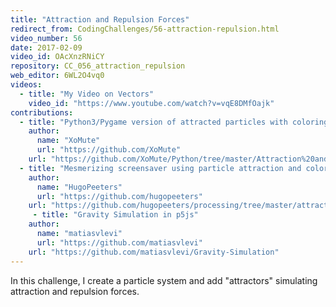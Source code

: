 ```yaml
---
title: "Attraction and Repulsion Forces"
redirect_from: CodingChallenges/56-attraction-repulsion.html
video_number: 56
date: 2017-02-09
video_id: OAcXnzRNiCY
repository: CC_056_attraction_repulsion
web_editor: 6WL2O4vq0
videos:
  - title: "My Video on Vectors"
    video_id: "https://www.youtube.com/watch?v=vqE8DMfOajk"
contributions:
  - title: "Python3/Pygame version of attracted particles with coloring"
    author:
      name: "XoMute"
      url: "https://github.com/XoMute"
    url: "https://github.com/XoMute/Python/tree/master/Attraction%20and%20Repulsion%20Forces"
  - title: "Mesmerizing screensaver using particle attraction and coloring"
    author:
      name: "HugoPeeters"
      url: "https://github.com/hugopeeters"
    url: "https://github.com/hugopeeters/processing/tree/master/attraction"
     - title: "Gravity Simulation in p5js"
    author:
      name: "matiasvlevi"
      url: "https://github.com/matiasvlevi"
    url: "https://github.com/matiasvlevi/Gravity-Simulation"
---
```


In this challenge, I create a particle system and add "attractors" simulating attraction and repulsion forces.
